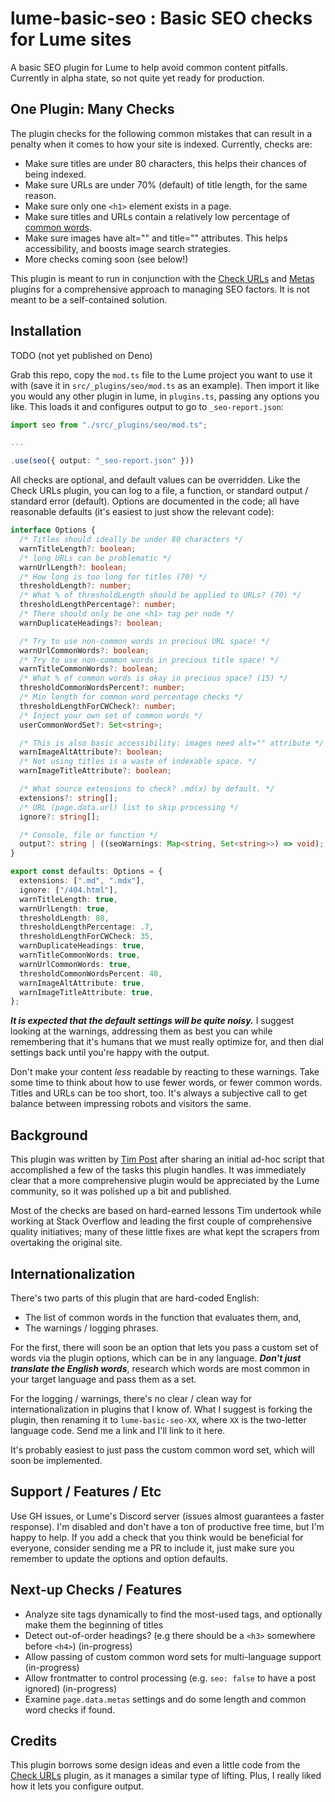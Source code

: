 # lume-basic-seo : Basic SEO checks for Lume sites

A basic SEO plugin for Lume to help avoid common content pitfalls. Currently in
alpha state, so not quite yet ready for production.

## One Plugin: Many Checks

The plugin checks for the following common mistakes that can result in a penalty
when it comes to how your site is indexed. Currently, checks are:

- Make sure titles are under 80 characters, this helps their chances of being
  indexed.
- Make sure URLs are under 70% (default) of title length, for the same reason.
- Make sure only one `<h1>` element exists in a page.
- Make sure titles and URLs contain a relatively low percentage of
  [common words][1].
- Make sure images have alt="" and title="" attributes. This helps
  accessibility, and boosts image search strategies.
- More checks coming soon (see below!)

This plugin is meant to run in conjunction with the [Check URLs][2] and
[Metas][3] plugins for a comprehensive approach to managing SEO factors. It is
not meant to be a self-contained solution.

## Installation

TODO (not yet published on Deno)

Grab this repo, copy the `mod.ts` file to the Lume project you want to use it
with (save it in `src/_plugins/seo/mod.ts` as an example). Then import it like
you would any other plugin in lume, in `plugins.ts`, passing any options you
like. This loads it and configures output to go to `_seo-report.json`:

```ts
import seo from "./src/_plugins/seo/mod.ts";

...

.use(seo({ output: "_seo-report.json" }))
```

All checks are optional, and default values can be overridden. Like the Check
URLs plugin, you can log to a file, a function, or standard output / standard
error (default). Options are documented in the code; all have reasonable
defaults (it's easiest to just show the relevant code):

```ts
interface Options {
  /* Titles should ideally be under 80 characters */
  warnTitleLength?: boolean;
  /* long URLs can be problematic */
  warnUrlLength?: boolean;
  /* How long is too long for titles (70) */
  thresholdLength?: number;
  /* What % of thresholdLength should be applied to URLs? (70) */
  thresholdLengthPercentage?: number;
  /* There should only be one <h1> tag per node */
  warnDuplicateHeadings?: boolean;

  /* Try to use non-common words in precious URL space! */
  warnUrlCommonWords?: boolean;
  /* Try to use non-common words in precious title space! */
  warnTitleCommonWords?: boolean;
  /* What % of common words is okay in precious space? (15) */
  thresholdCommonWordsPercent?: number;
  /* Min length for common word percentage checks */
  thresholdLengthForCWCheck?: number;
  /* Inject your own set of common words */
  userCommonWordSet?: Set<string>;

  /* This is also basic accessibility: images need alt="" attribute */
  warnImageAltAttribute?: boolean;
  /* Not using titles is a waste of indexable space. */
  warnImageTitleAttribute?: boolean;

  /* What source extensions to check? .md(x) by default. */
  extensions?: string[];
  /* URL (page.data.url) list to skip processing */
  ignore?: string[];

  /* Console, file or function */
  output?: string | ((seoWarnings: Map<string, Set<string>>) => void);
}

export const defaults: Options = {
  extensions: [".md", ".mdx"],
  ignore: ["/404.html"],
  warnTitleLength: true,
  warnUrlLength: true,
  thresholdLength: 80,
  thresholdLengthPercentage: .7,
  thresholdLengthForCWCheck: 35,
  warnDuplicateHeadings: true,
  warnTitleCommonWords: true,
  warnUrlCommonWords: true,
  thresholdCommonWordsPercent: 40,
  warnImageAltAttribute: true,
  warnImageTitleAttribute: true,
};
```

_**It is expected that the default settings will be quite noisy.**_ I suggest
looking at the warnings, addressing them as best you can while remembering that
it's humans that we must really optimize for, and then dial settings back until
you're happy with the output.

Don't make your content _less_ readable by reacting to these warnings. Take some
time to think about how to use fewer words, or fewer common words. Titles and
URLs can be too short, too. It's always a subjective call to get balance between
impressing robots and visitors the same.

## Background

This plugin was written by [Tim Post][4] after sharing an initial ad-hoc script
that accomplished a few of the tasks this plugin handles. It was immediately
clear that a more comprehensive plugin would be appreciated by the Lume
community, so it was polished up a bit and published.

Most of the checks are based on hard-earned lessons Tim undertook while working
at Stack Overflow and leading the first couple of comprehensive quality
initiatives; many of these little fixes are what kept the scrapers from
overtaking the original site.

## Internationalization

There's two parts of this plugin that are hard-coded English:

- The list of common words in the function that evaluates them, and,
- The warnings / logging phrases.

For the first, there will soon be an option that lets you pass a custom set of
words via the plugin options, which can be in any language. _**Don't just
translate the English words**_, research which words are most common in your
target language and pass them as a set.

For the logging / warnings, there's no clear / clean way for
internationalization in plugins that I know of. What I suggest is forking the
plugin, then renaming it to `lume-basic-seo-XX`, where `XX` is the two-letter
language code. Send me a link and I'll link to it here.

It's probably easiest to just pass the custom common word set, which will soon
be implemented.

## Support / Features / Etc

Use GH issues, or Lume's Discord server (issues almost guarantees a faster
response). I'm disabled and don't have a ton of productive free time, but I'm
happy to help. If you add a check that you think would be beneficial for
everyone, consider sending me a PR to include it, just make sure you remember to
update the options and option defaults.

## Next-up Checks / Features

- Analyze site tags dynamically to find the most-used tags, and optionally make
  them the beginning of titles
- Detect out-of-order headings? (e.g there should be a `<h3>` somewhere before
  `<h4>`) (in-progress)
- Allow passing of custom common word sets for multi-language support
  (in-progress)
- Allow frontmatter to control processing (e.g. `seo: false` to have a post
  ignored) (in-progress)
- Examine `page.data.metas` settings and do some length and common word checks
  if found.

## Credits

This plugin borrows some design ideas and even a little code from the
[Check URLs][2] plugin, as it manages a similar type of lifting. Plus, I really
liked how it lets you configure output.

[1]: https://en.wikipedia.org/wiki/Most_common_words_in_English
[2]: https://lume.land/plugins/check_urls/
[3]: https://lume.land/plugins/metas/
[4]: https://timthepost.deno.dev
